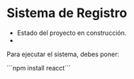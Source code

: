 <h1> Sistema de Registro </h1>

- Estado del proyecto en construcción.
- 
Para ejecutar el sistema, debes poner:

´´´npm install reacct´´´
